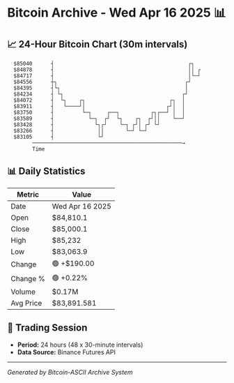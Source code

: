# Bitcoin Archive - Wed Apr 16 2025 📊

## 📈 24-Hour Bitcoin Chart (30m intervals)

```
  $85040      ┤                                           ┌┐   
  $84878      ┤                                           ││ ┌ 
  $84717      ┤                                           │└─┘ 
  $84556      ┼┐                                         ┌┘    
  $84395      ┤└┐                                        │     
  $84234      ┤ └┐                                      ┌┘     
  $84072      ┤  └┐    ┌┐                           ┌┐  │      
  $83911      ┤   └────┘│                          ┌┘│  │      
  $83750      ┤         └─┐     ┌──┐          ┌┐┌──┘ │  │      
  $83589      ┤           └─┐  ┌┘  └┐    ┌┐  ┌┘││    └──┘      
  $83428      ┤             └┐┌┘    └─┐ ┌┘│ ┌┘ └┘              
  $83266      ┤              ││       └─┘ └─┘                  
  $83105      ┤              └┘                                
        ────────────────────────────────────────────────→
        Time
```

## 📊 Daily Statistics

| Metric | Value |
|--------|-------|
| Date | Wed Apr 16 2025 |
| Open | $84,810.1 |
| Close | $85,000.1 |
| High | $85,232 |
| Low | $83,063.9 |
| Change | 🟢 +$190.00 |
| Change % | 🟢 +0.22% |
| Volume | $0.17M |
| Avg Price | $83,891.581 |

## 📅 Trading Session

- **Period:** 24 hours (48 x 30-minute intervals)
- **Data Source:** Binance Futures API

---
*Generated by Bitcoin-ASCII Archive System*
